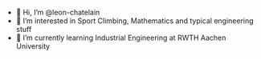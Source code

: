 - 👋 Hi, I’m @leon-chatelain
- 👀 I’m interested in Sport Climbing, Mathematics and typical engineering stuff
- 🌱 I’m currently learning Industrial Engineering at RWTH Aachen University


<!---
leon-chatelain/leon-chatelain is a ✨ special ✨ repository because its `README.md` (this file) appears on your GitHub profile.
You can click the Preview link to take a look at your changes.
--->

